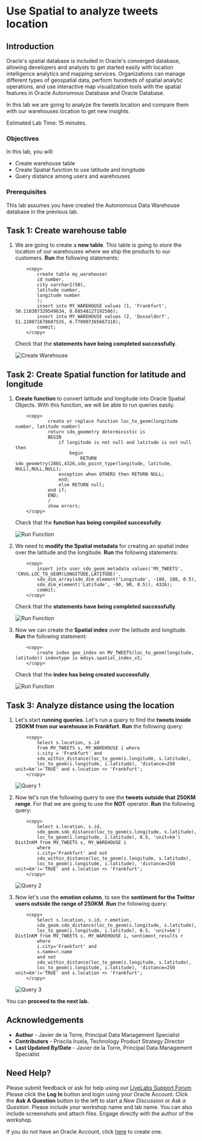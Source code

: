 # Use Spatial to analyze tweets location


## Introduction

Oracle's spatial database is included in Oracle's converged database, allowing developers and analysts to get started easily with location intelligence analytics and mapping services. Organizations can manage different types of geospatial data, perform hundreds of spatial analytic operations, and use interactive map visualization tools with the spatial features in Oracle Autonomous Database and Oracle Database.

In this lab we are going to analyze the tweets location and compare them with our warehouses location to get new insights.

Estimated Lab Time: 15 minutes.

### Objectives

In this lab, you will:

* Create warehouse table
* Create Spatial function to use latitude and longitude
* Query distance among users and warehouses


### Prerequisites

This lab assumes you have created the Autonomous Data Warehouse database in the previous lab.

## Task 1: Create warehouse table

1. We are going to create a **new table**. This table is going to store the location of our warehouses where we ship the products to our customers. **Run** the following statements:

    ```
        <copy> 
            create table my_warehouse(
            id number,
            city varchar2(50),
            latitude number,
            longitude number
            );
            insert into MY_WAREHOUSE values (1, 'Frankfurt', 50.110307329549634, 8.68548127192586);
            insert into MY_WAREHOUSE values (2, 'Dusseldorf', 51.228071678687535, 6.770907365667318);
            commit;
        </copy>
    ```
    Check that the **statements have being completed successfully**.

    ![Create Warehouse](./images/create-warehouse.png)

## Task 2: Create Spatial function for latitude and longitude

1. **Create function** to convert latitude and longitude into Oracle Spatial Objects. With this function, we will be able to run queries easily.

    ```
        <copy> 
                create or replace function loc_to_geom(longitude number, latitude number)
                return sdo_geometry deterministic is
                BEGIN
                    if longitude is not null and latitude is not null then
                        begin
                            RETURN sdo_geometry(2001,4326,sdo_point_type(longitude, latitude, NULL),NULL,NULL);
                    exception when OTHERS then RETURN NULL;
                    end;
                    else RETURN null;
                end if;
                END;
                /
                show errors;
        </copy>
    ```
    Check that the **function has being compiled successfully**.

    ![Run Function](./images/run-function.png)

2. We need to **modify the Spatial metadata** for creating an spatial index over the latitude and the longitude. **Run** the following statements:

    ```    
        <copy> 
            insert into user_sdo_geom_metadata values('MV_TWEETS', 'CNVG.LOC_TO_GEOM(LONGITUDE,LATITUDE)',
            sdo_dim_array(sdo_dim_element('Longitude', -180, 180, 0.5),
            sdo_dim_element('Latitude', -90, 90, 0.5)), 4326);
            commit;
        </copy>
    ```

    Check that the **statements have being completed successfully**.

    ![Run Function](./images/modify-metadata.png)

3. Now we can create the **Spatial index** over the latitude and longitude. **Run** the following statement:

    ```
        <copy> 
            create index geo_index on MV_TWEETS(loc_to_geom(longitude, latitude)) indextype is mdsys.spatial_index_v2;
        </copy>
    ```
    Check that the **index has being created successfully**.

    ![Run Function](./images/create-index.png)

## Task 3: Analyze distance using the location

1. Let's start **running queries**. Let's run a query to find the **tweets inside 250KM from our warehouse in Frankfurt**. **Run** the following query:

    ```
        <copy> 
            Select s.location, s.id 
            from MV_TWEETS s, MY_WAREHOUSE i where 
            i.city = 'Frankfurt' and 
            sdo_within_distance(loc_to_geom(s.longitude, s.latitude),
            loc_to_geom(i.longitude, i.latitude), 'distance=250 unit=km')='TRUE' and s.location <> 'Frankfurt';
        </copy>
    ```

    ![Query 1](./images/query1.png)

2. Now let's run the following query to see the **tweets outside that 250KM range**. For that we are going to use the **NOT** operator. **Run** the following query:

    ```
        <copy> 
            Select s.location, s.id,
            sdo_geom.sdo_distance(loc_to_geom(s.longitude, s.latitude),
            loc_to_geom(i.longitude, i.latitude), 0.5, 'unit=km') DistInKM from MV_TWEETS s, MY_WAREHOUSE i
            where 
            i.city='Frankfurt' and not
            sdo_within_distance(loc_to_geom(s.longitude, s.latitude),
            loc_to_geom(i.longitude, i.latitude), 'distance=250 unit=km')='TRUE' and s.location <> 'Frankfurt';
        </copy>
    ```

    ![Query 2](./images/query2.png)

3. Now let's use the **emotion column**, to see the **sentiment for the Twitter users outside the range of 250KM**. **Run** the following query:

    ```
        <copy> 
            Select s.location, s.id, r.emotion,
            sdo_geom.sdo_distance(loc_to_geom(s.longitude, s.latitude),
            loc_to_geom(i.longitude, i.latitude), 0.5, 'unit=km') DistInKM from MV_TWEETS s, MY_WAREHOUSE i, sentiment_results r
            where 
            i.city='Frankfurt' and 
            s.name=r.name
            and not
            sdo_within_distance(loc_to_geom(s.longitude, s.latitude),
            loc_to_geom(i.longitude, i.latitude), 'distance=250 unit=km')='TRUE' and s.location <> 'Frankfurt';
        </copy>
    ```

    ![Query 3](./images/query3.png)


You can **proceed to the next lab.**

## Acknowledgements
* **Author** - Javier de la Torre, Principal Data Management Specialist
* **Contributors** - Priscila Iruela, Technology Product Strategy Director
* **Last Updated By/Date** - Javier de la Torre, Principal Data Management Specialist

## Need Help?
Please submit feedback or ask for help using our [LiveLabs Support Forum](https://community.oracle.com/tech/developers/categories/livelabsdiscussions). Please click the **Log In** button and login using your Oracle Account. Click the **Ask A Question** button to the left to start a *New Discussion* or *Ask a Question*.  Please include your workshop name and lab name.  You can also include screenshots and attach files.  Engage directly with the author of the workshop.

If you do not have an Oracle Account, click [here](https://profile.oracle.com/myprofile/account/create-account.jspx) to create one.